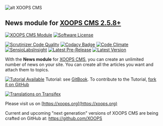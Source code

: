 ![alt XOOPS CMS](https://xoops.org/images/logoXoops4GithubRepository.png)
## News module for [XOOPS CMS 2.5.8+](https://xoops.org)
[![XOOPS CMS Module](https://img.shields.io/badge/XOOPS%20CMS-Module-blue.svg)](https://xoops.org)
[![Software License](https://img.shields.io/badge/license-GPL-brightgreen.svg?style=flat)](LICENSE)
 
[![Scrutinizer Code Quality](https://img.shields.io/scrutinizer/g/XoopsModules25x/news.svg?style=flat)](https://scrutinizer-ci.com/g/XoopsModules25x/news/?branch=master)
[![Codacy Badge](https://api.codacy.com/project/badge/grade/2d27c0023ee54f0b9ba2b5d17a68b2a5)](https://www.codacy.com/app/mambax7/news)
[![Code Climate](https://img.shields.io/codeclimate/github/XoopsModules25x/news.svg?style=flat)](https://codeclimate.com/github/XoopsModules25x/news)
[![SensioLabsInsight](https://insight.sensiolabs.com/projects/04564ab6-42b6-4bff-8aff-b819fc9a7ddf/mini.png)](https://insight.sensiolabs.com/projects/04564ab6-42b6-4bff-8aff-b819fc9a7ddf)
[![Latest Pre-Release](https://img.shields.io/github/tag/XoopsModules25x/news.svg?style=flat)](https://github.com/XoopsModules25x/news/tags/)
[![Latest Version](https://img.shields.io/github/release/XoopsModules25x/news.svg?style=flat)](https://github.com/XoopsModules25x/news/releases/)

With the **News module** for [XOOPS CMS](https://xoops.org), you can create an unlimited number of news on your site. You can create all the articles you want and attach them to topics.

[![Tutorial Available](https://xoops.org/images/tutorial-available-blue.svg)](https://www.gitbook.com/book/xoops/xoops-news-module/) Tutorial: see [GitBook](https://www.gitbook.com/book/xoops/xoops-news-module-tutorial/). 
To contribute to the Tutorial, [fork it on GitHub](https://github.com/XoopsDocs/news-tutorial)

[![Translations on Transifex](https://xoops.org/images/translations-transifex-blue.svg)](https://www.transifex.com/xoops) 

Please visit us on  [https://xoops.org](https://xoops.org)

Current and upcoming "next generation" versions of XOOPS CMS are being crafted on GitHub at: https://github.com/XOOPS
